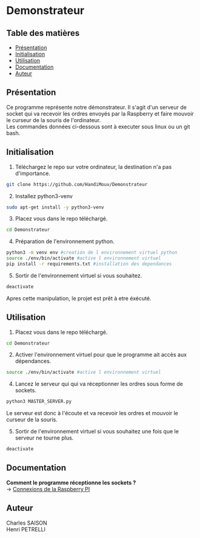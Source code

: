 # Demonstrateur
## Table des matières
- [Présentation](#pres)
- [Initialisation](#init)
- [Utilisation](#usage)
- [Documentation](#docu)
- [Auteur](#auteur)

## <a name="pres"/> Présentation
Ce programme représente notre démonstrateur. Il s'agit d'un serveur de socket qui va recevoir les ordres envoyés par la Raspberry et faire mouvoir le curseur de la souris de l'ordinateur.<br>
Les commandes données ci-dessous sont à executer sous linux ou un git bash.
## <a name="init" /> Initialisation
1) Téléchargez le repo sur votre ordinateur, la destination n'a pas d'importance.<br>
```bash
git clone https://github.com/HandiMouv/Demonstrateur
```
2) Installez python3-venv<br>
```bash
sudo apt-get install -y python3-venv
```
3) Placez vous dans le repo téléchargé.<br>
```bash
cd Demonstrateur
```
4) Préparation de l'environnement python.<br>
```bash
python3 -m venv env #creation de l environnement virtuel python
source ./env/bin/activate #active l environnement virtuel
pip install -r requirements.txt #installation des dependances
```

5) Sortir de l'environnement virtuel si vous souhaitez.
```bash
deactivate
```

Apres cette manipulation, le projet est prêt à etre éxécuté.

## <a name="usage"/> Utilisation
1) Placez vous dans le repo téléchargé.<br>
```bash
cd Demonstrateur
```
2) Activer l'environnement virtuel pour que le programme ait accès aux dépendances.
```bash
source ./env/bin/activate #active l environnement virtuel
```
4) Lancez le serveur qui qui va réceptionner les ordres sous forme de sockets.<br>
```bash
python3 MASTER_SERVER.py
```
Le serveur est donc à l'écoute et va recevoir les ordres et mouvoir le curseur de la souris.<br>

5) Sortir de l'environnement virtuel si vous souhaitez une fois que le serveur ne tourne plus.
```bash
deactivate
```
## <a name="docu"/> Documentation
**Comment le programme réceptionne les sockets ?**<br>
-> [Connexions de la Raspberry PI](https://github.com/HandiMouv/Presentation-Generale/blob/main/DOCUMENTATION/Connexions%20du%20Raspberry%20PI%20.pdf)

## <a name="auteur"/> Auteur
Charles SAISON<br>
Henri PETRELLI
